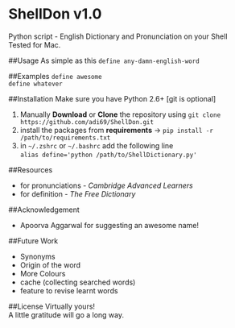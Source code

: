 # ShellDon v1.0
Python script - English Dictionary and Pronunciation on your Shell <br>
Tested for Mac.

##Usage
As simple as this ```define any-damn-english-word```

##Examples
```define awesome```<br>
```define whatever```

##Installation
Make sure you have Python 2.6+ [git is optional]
1. Manually **Download** or **Clone** the repository using ```git clone https://github.com/adi69/ShellDon.git```
2. install the packages from **requirements** -> ```pip install -r /path/to/requirements.txt``` 
3. in ```~/.zshrc``` or ```~/.bashrc``` add the following line <br>
```alias define='python /path/to/ShellDictionary.py'```

##Resources
* for pronunciations - *Cambridge Advanced Learners*
* for definition     - *The Free Dictionary*

##Acknowledgement
* Apoorva Aggarwal for suggesting an awesome name!

##Future Work
* Synonyms
* Origin of the word
* More Colours
* cache (collecting searched words)
* feature to revise learnt words

##License
Virtually yours! <br>
A little gratitude will go a long way.
